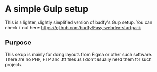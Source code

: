 # A simple Gulp setup
 
This is a lighter, slightly simplified version of budfy's Gulp setup.
You can check it out here: https://github.com/budfy/Easy-webdev-startpack

## Purpose
This setup is mainly for doing layouts from Figma or other such software. There are no PHP, FTP and .ttf files as I don't usually need them for such projects.